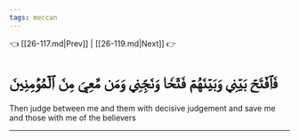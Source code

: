 ```yaml
---
tags: meccan
---
```


👈 [[26-117.md|Prev]] | [[26-119.md|Next]] 👉

# فَٱفۡتَحۡ بَيۡنِي وَبَيۡنَهُمۡ فَتۡحٗا وَنَجِّنِي وَمَن مَّعِيَ مِنَ ٱلۡمُؤۡمِنِينَ

Then judge between me and them with decisive judgement and save me and those with me of the believers

---

